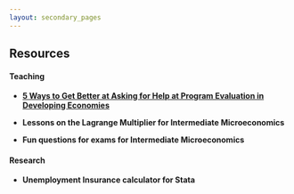 ```yaml
---
layout: secondary_pages
---
```


## Resources

#### Teaching
	 
- **<a href="/assets/Get_Help.pdf" target="_blank">5 Ways to Get Better at Asking for Help at Program Evaluation in Developing Economies</a>**<br>
	

- **Lessons on the Lagrange Multiplier for Intermediate Microeconomics**<br>
	 
	  
- **Fun questions for exams for Intermediate Microeconomics**<br>
	
	  

#### Research
- **Unemployment Insurance calculator for Stata**<br>
	 



	






